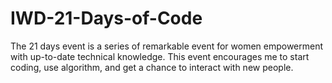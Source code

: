 # IWD-21-Days-of-Code
The 21 days event is a series of remarkable event for women empowerment with up-to-date technical knowledge. This event encourages me to start coding, use algorithm, and get a chance to interact with new people.

